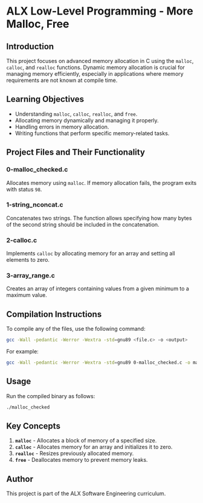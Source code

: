 # ALX Low-Level Programming - More Malloc, Free

## Introduction
This project focuses on advanced memory allocation in C using the `malloc`, `calloc`, and `realloc` functions. Dynamic memory allocation is crucial for managing memory efficiently, especially in applications where memory requirements are not known at compile time.

## Learning Objectives
- Understanding `malloc`, `calloc`, `realloc`, and `free`.
- Allocating memory dynamically and managing it properly.
- Handling errors in memory allocation.
- Writing functions that perform specific memory-related tasks.

## Project Files and Their Functionality

### 0-malloc_checked.c
Allocates memory using `malloc`. If memory allocation fails, the program exits with status `98`.

### 1-string_nconcat.c
Concatenates two strings. The function allows specifying how many bytes of the second string should be included in the concatenation.

### 2-calloc.c
Implements `calloc` by allocating memory for an array and setting all elements to zero.

### 3-array_range.c
Creates an array of integers containing values from a given minimum to a maximum value.

## Compilation Instructions
To compile any of the files, use the following command:
```sh
gcc -Wall -pedantic -Werror -Wextra -std=gnu89 <file.c> -o <output>
```
For example:
```sh
gcc -Wall -pedantic -Werror -Wextra -std=gnu89 0-malloc_checked.c -o malloc_checked
```

## Usage
Run the compiled binary as follows:
```sh
./malloc_checked
```

## Key Concepts
1. **`malloc`** - Allocates a block of memory of a specified size.
2. **`calloc`** - Allocates memory for an array and initializes it to zero.
3. **`realloc`** - Resizes previously allocated memory.
4. **`free`** - Deallocates memory to prevent memory leaks.

## Author
This project is part of the ALX Software Engineering curriculum.

